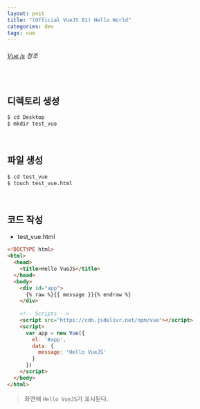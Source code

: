 ```yaml
---
layout: post
title: "(Official VueJS 01) Hello World"
categories: dev
tags: vue
---
```


###### [Vue.js](https://kr.vuejs.org/index.html) 참조

<br>

## 디렉토리 생성

```bash
$ cd Desktop
$ mkdir test_vue
```

<br>

## 파일 생성

```bash
$ cd test_vue
$ touch test_vue.html
```

<br>

## 코드 작성

- test_vue.html

```html
<!DOCTYPE html>
<html>
  <head>
    <title>Hello VueJS</title>
  </head>
  <body>
    <div id="app">
      {% raw %}{{ message }}{% endraw %}
    </div>
    
    <!-- Scripts -->
    <script src="https://cdn.jsdelivr.net/npm/vue"></script>
    <script>
      var app = new Vue({
        el: '#app',
        data: {
          message: 'Hello VueJS'
        }
      })
    </script>
  </body>
</html>
```

> 화면에 `Hello VueJS`가 표시된다.

<br>

<br>